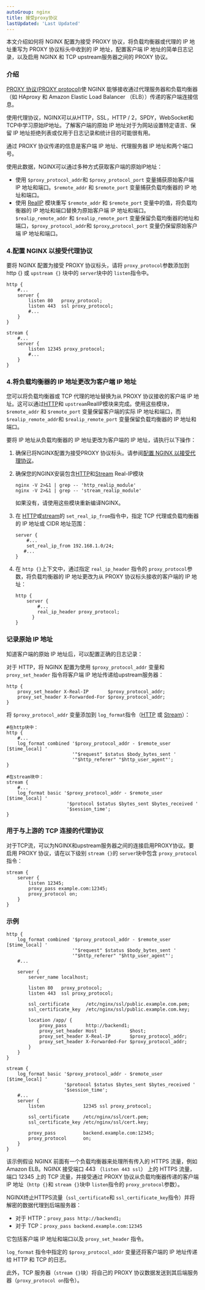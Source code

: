 ```yaml
---
autoGroup: nginx 
title: 接受proxy协议
lastUpdated: 'Last Updated'
---
```

本文介绍如何将 NGINX 配置为接受 PROXY 协议，将负载均衡器或代理的 IP 地址重写为 PROXY 协议标头中收到的 IP 地址，配置客户端 IP 地址的简单日志记录，以及启用 NGINX 和 TCP upstream服务器之间的 PROXY 协议。

### 介绍

[PROXY 协议(PROXY protocol)](https://www.haproxy.org/download/1.8/doc/proxy-protocol.txt)使 NGINX 能够接收通过代理服务器和负载均衡器（如 HAproxy 和 Amazon Elastic Load Balancer （ELB））传递的客户端连接信息。

使用代理协议，NGINX可以从HTTP，SSL，HTTP / 2，SPDY，WebSocket和TCP中学习原始IP地址。了解客户端的原始 IP 地址对于为网站设置特定语言、保留 IP 地址拒绝列表或仅用于日志记录和统计目的可能很有用。

通过 PROXY 协议传递的信息是客户端 IP 地址、代理服务器 IP 地址和两个端口号。

使用此数据，NGINX可以通过多种方式获取客户端的原始IP地址：

* 使用 `$proxy_protocol_addr`和 `$proxy_protocol_port` 变量捕获原始客户端 IP 地址和端口。`$remote_addr` 和 `$remote_port` 变量捕获负载均衡器的 IP 地址和端口。
* 使用 [RealIP](https://nginx.org/en/docs/http/ngx_http_realip_module.html) 模块重写 `$remote_addr` 和 `$remote_port` 变量中的值，将负载均衡器的 IP 地址和端口替换为原始客户端 IP 地址和端口。`$realip_remote_addr` 和 `$realip_remote_port` 变量保留负载均衡器的地址和端口，`$proxy_protocol_addr`和 `$proxy`_`protocol_port` 变量仍保留原始客户端 IP 地址和端口。

### 4.配置 NGINX 以接受代理协议

要将 NGINX 配置为接受 PROXY 协议标头，请将 `proxy_protocol`参数添加到 http {} 或 `upstream {}` 块中的 `server`块中的 `listen`指令中。

```
http {
    #...
    server {
        listen 80   proxy_protocol;
        listen 443  ssl proxy_protocol;
        #...
    }
}
   
stream {
    #...
    server {
        listen 12345 proxy_protocol;
        #...
    }
}
```

### 4.将负载均衡器的 IP 地址更改为客户端 IP 地址

您可以将负载均衡器或 TCP 代理的地址替换为从 PROXY 协议接收的客户端 IP 地址。这可以通过[HTTP](https://nginx.org/en/docs/http/ngx_http_realip_module.html)和 `upstream`RealIP模块来完成。使用这些模块，`$remote_addr` 和 `$remote_port` 变量保留客户端的实际 IP 地址和端口，而 `$realip_remote_addr`和 `$realip_remote_port` 变量保留负载均衡器的 IP 地址和端口。

要将 IP 地址从负载均衡器的 IP 地址更改为客户端的 IP 地址，请执行以下操作：

1. 确保已将NGINX配置为接受PROXY 协议标头。请参阅[配置 NGINX 以接受代理协议](https://docs.nginx.com/nginx/admin-guide/load-balancer/using-proxy-protocol/#listen)。
2. 确保您的NGINX安装包含[HTTP](https://nginx.org/en/docs/http/ngx_http_realip_module.html)和[Stream](https://nginx.org/en/docs/stream/ngx_stream_realip_module.html) Real-IP模块

   ```
   nginx -V 2>&1 | grep -- 'http_realip_module'
   nginx -V 2>&1 | grep -- 'stream_realip_module'
   ```

   如果没有，请使用这些模块重新编译NGINX。
3. 在 [HTTP](https://nginx.org/en/docs/http/ngx_http_realip_module.html#set_real_ip_from)或[stream](https://nginx.org/en/docs/stream/ngx_stream_realip_module.html#set_real_ip_from)的 `set_real_ip_from`指令中，指定 TCP 代理或负载均衡器的 IP 地址或 CIDR 地址范围：

   ```
   server {
       #...
       set_real_ip_from 192.168.1.0/24;
      #...
   }
   ```
4. 在 `http {}`上下文中，通过指定 `real_ip_header` 指令的 `proxy_protocol`参数，将负载均衡器的 IP 地址更改为从 PROXY 协议标头接收的客户端的 IP 地址：

   ```
   http {
       server {
           #...
           real_ip_header proxy_protocol;
         }
   }
   ```

### 记录原始 IP 地址

知道客户端的原始 IP 地址后，可以配置正确的日志记录：

对于 HTTP，将 NGINX 配置为使用 `$proxy_protocol_addr` 变量和 `proxy_set_header` 指令将客户端 IP 地址传递给upstream服务器：

```
http {
    proxy_set_header X-Real-IP       $proxy_protocol_addr;
    proxy_set_header X-Forwarded-For $proxy_protocol_addr;
}
```

将 `$proxy_protocol_addr` 变量添加到 `log_format`指令（[HTTP](https://nginx.org/en/docs/http/ngx_http_log_module.html#log_format) 或 [Stream](https://nginx.org/en/docs/stream/ngx_stream_log_module.html#log_format)）：

```
#在http块中：
http {
    #...
    log_format combined '$proxy_protocol_addr - $remote_user [$time_local] '
                        '"$request" $status $body_bytes_sent '
                        '"$http_referer" "$http_user_agent"';
}

#在stream块中：
stream {
    #...
    log_format basic '$proxy_protocol_addr - $remote_user [$time_local] '
                      '$protocol $status $bytes_sent $bytes_received '
                      '$session_time';
}
```

### 用于与上游的 TCP 连接的代理协议

对于TCP流，可以为NGINX和upstream服务器之间的连接启用PROXY协议。要启用 PROXY 协议，请在以下级别 `stream {}`的 `server`块中包含 `proxy_protocol`指令：

```
stream {
    server {
        listen 12345;
        proxy_pass example.com:12345;
        proxy_protocol on;
    }
}
```

### 示例

```
http {
    log_format combined '$proxy_protocol_addr - $remote_user [$time_local] '
                        '"$request" $status $body_bytes_sent '
                        '"$http_referer" "$http_user_agent"';
    #...

    server {
        server_name localhost;

        listen 80   proxy_protocol;
        listen 443  ssl proxy_protocol;

        ssl_certificate      /etc/nginx/ssl/public.example.com.pem;
        ssl_certificate_key  /etc/nginx/ssl/public.example.com.key;

        location /app/ {
            proxy_pass       http://backend1;
            proxy_set_header Host            $host;
            proxy_set_header X-Real-IP       $proxy_protocol_addr;
            proxy_set_header X-Forwarded-For $proxy_protocol_addr;
        }
    }
} 

stream {
    log_format basic '$proxy_protocol_addr - $remote_user [$time_local] '
                     '$protocol $status $bytes_sent $bytes_received '
                     '$session_time';
    #...
    server {
        listen              12345 ssl proxy_protocol;

        ssl_certificate     /etc/nginx/ssl/cert.pem;
        ssl_certificate_key /etc/nginx/ssl/cert.key;

        proxy_pass          backend.example.com:12345;
        proxy_protocol      on;
    }
}
```

该示例假设 NGINX 前面有一个负载均衡器来处理所有传入的 HTTPS 流量，例如 Amazon ELB。NGINX 接受端口 443 （`listen 443 ssl`） 上的 HTTPS 流量，端口 12345 上的 TCP 流量，并接受通过 PROXY 协议从负载均衡器传递的客户端 IP 地址（`http {}`和 `stream {}`块中 `listen`指令的 `proxy_protocol`参数）。

NGINX终止HTTPS流量（`ssl_certificate`和 `ssl_certificate_key`指令）并将解密的数据代理到后端服务器：

* 对于 HTTP：`proxy_pass http://backend1;`
* 对于 TCP：`proxy_pass backend.example.com:12345`

它包括客户端 IP 地址和端口以及 `proxy_set_header` 指令。

`log_format` 指令中指定的 `$proxy_protocol_addr` 变量还将客户端的 IP 地址传递给 HTTP 和 TCP 的日志。

此外，TCP 服务器（`stream {}`块）将自己的 PROXY 协议数据发送到其后端服务器（`proxy_protocol on`指令）。
